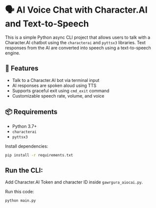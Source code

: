 # 🗣️ AI Voice Chat with Character.AI and Text-to-Speech

This is a simple Python async CLI project that allows users to talk with a Character.AI chatbot using the `characterai` and `pyttsx3` libraries. Text responses from the AI are converted into speech using a text-to-speech engine.

## 🔧 Features

- Talk to a Character.AI bot via terminal input
- AI responses are spoken aloud using TTS
- Supports graceful exit using `cmd_exit` command
- Customizable speech rate, volume, and voice

## 📦 Requirements

- Python 3.7+
- `characterai`
- `pyttsx3`

Install dependencies:

```bash
pip install -r requirements.txt
```

## Run the CLI:
Add Character.AI Token and character ID inside `gawrgura_aiocai.py`.

Run this code:
```bash
python main.py
```


